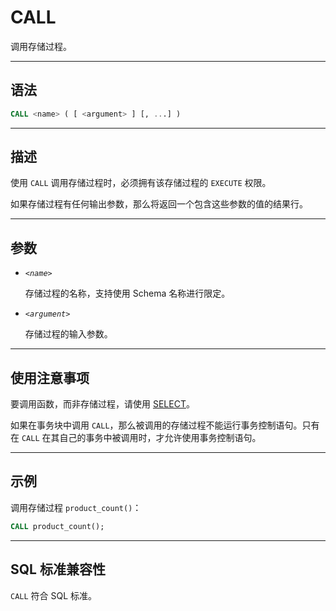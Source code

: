 CALL
=====

调用存储过程。

---

语法
--------

```sql
CALL <name> ( [ <argument> ] [, ...] )
```

---

描述
----------

使用 `CALL` 调用存储过程时，必须拥有该存储过程的 `EXECUTE` 权限。

如果存储过程有任何输出参数，那么将返回一个包含这些参数的值的结果行。

---

参数
----------

- _`<name>`_

    存储过程的名称，支持使用 Schema 名称进行限定。

- _`<argument>`_

    存储过程的输入参数。

---


使用注意事项
--------

要调用函数，而非存储过程，请使用 [SELECT](/maxir/Reference_Manual/sql-commands/select.md)。

如果在事务块中调用 `CALL`，那么被调用的存储过程不能运行事务控制语句。只有在 `CALL` 在其自己的事务中被调用时，才允许使用事务控制语句。

---

示例
--------

调用存储过程 `product_count()`：

```sql
CALL product_count();
```

---

SQL 标准兼容性
-------------

`CALL` 符合 SQL 标准。
